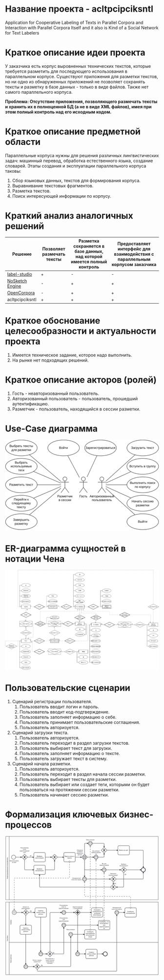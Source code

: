 <!-- # Название проекта -->

# Название проекта - acltpcipciksntl

Application for Cooperative Labeling of Texts in Parallel Corpora and Interaction with Parallel Corpora Itself and it also is Kind of a Social Network for Text Labelers

<!-- АРМ разметчика параллельного корпуса технических текстов. -->

# Краткое описание идеи проекта
<!-- 1 абзац, 3 предложения -->

У заказчика есть корпус выровненных технических текстов, которые требуется разметить для последующего использования в параллельном корпусе.
Существуют приложения для разметки текстов, но ни одно из обнаруженных приложений не позволяет сохранять тексты и разметку в базе данных - только в виде файлов.
Также нет самого параллельного корпуса.

**Проблема: Отсутствие приложения, позволяющего размечать тексты и хранить их в полноценной БД (а не в виде XML файлов), имея при этом полный контроль над его исходным кодом.**

# Краткое описание предметной области
<!-- 1 абзац -->

Параллельные корпуса нужны для решения различных лингвистических задач: машинный перевод, обработка естественного языка, создание словарей.
Этапы создания и эксплуатации параллельного корпуса таковы:
1. Сбор языковых данных, текстов для формирования корпуса.
2. Выравнивание текстовых фрагментов.
3. Разметка текстов.
4. Поиск интересующей информации по корпусу.

# Краткий анализ аналогичных решений
<!-- 1 таблица, 3 критерия -->

| Решение | Позволяет размечать тексты | Разметка сохраняется в базе данных, над которой имеется полный контроль | Предоставляет интерфейс для взаимодействия с параллельным корпусом заказчика |
| - | - | - | - |
| [label-studio](https://labelstud.io/) | + | - | - |
| [NoSketch Engine](https://nlp.fi.muni.cz/trac/noske) | - | + | + |
| [OpenCorpora](https://opencorpora.org/) | - | + | + |
| acltpcipciksntl | + | + | + |

# Краткое обоснование целесообразности и актуальности проекта
<!-- 1 абзац -->

1. Имеется техническое задание, которое надо выполнить.
2. На рынке нет подходящих решений.

# Краткое описание акторов (ролей)

1. Гость - неавторизованный пользователь.
2. Авторизованный пользователь - пользователь, прошедший аутентификацию.
3. Разметчик - пользователь, находящийся в сессии разметки.

# Use-Case диаграмма
![Use-Case диаграмма](diag/use-case-1.png)

# ER-диаграмма сущностей в нотации Чена
![ER-диаграмма сущностей в нотации Чена](diag/chen-erd-1.png)

# Пользовательские сценарии
<!-- не менее 3 типовых сценариев, в текстовом виде, расписанных по шагам, для разных акторов -->

1. Сценарий регистрации пользователя.
    1. Пользователь вводит логин и пароль.
    2. Пользователь вводит код-подтверждение.
    3. Пользователь заполняет информацию о себе.
    4. Пользователь принимает пользовательские соглашения.
    5. Пользователь авторизуется.
2. Сценарий загрузки текста.
    1. Пользователь авторизуется.
    2. Пользователь переходит в раздел загрузки текстов.
    3. Пользователь выбирает текст для загрузки.
    4. Пользователь заполняет информацию о тексте.
    5. Пользователь загружает текст в систему.
3. Сценарий начала разметки.
    1. Пользователь авторизуется.
    2. Пользователь переходит в раздел начала сессии разметки.
    3. Пользователь выбирает тексты для разметки.
    4. Пользователь выбирает или создает теги, которыми он будет пользоваться на протяжении сессии разметки.
    5. Пользователь начинает сессию разметки.

# Формализация ключевых бизнес-процессов
<!-- либо один основной комплексный бизнес процесс, либо 3-4 декомпозированных, небольших, используя BPMN-нотацию -->
![Процесс аутентификации пользователя](diag/auth-bpmn-1.png)

